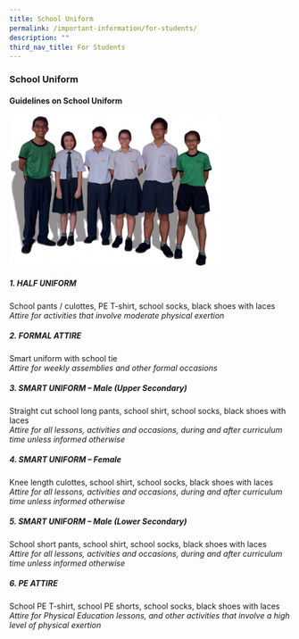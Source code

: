 ```yaml
---
title: School Uniform
permalink: /important-information/for-students/
description: ""
third_nav_title: For Students
---
```

### **School Uniform**
#### **Guidelines on School Uniform**
<img style="width:75%" src="/images/sch%20uniform.png">

##### 1\. **HALF UNIFORM**

School pants / culottes, PE T-shirt, school socks, black shoes with laces<br>
_Attire for activities that involve moderate physical exertion_

##### 2\. **FORMAL ATTIRE**

Smart uniform with school tie<br>
_Attire for weekly assemblies and other formal occasions_

##### 3\. **SMART UNIFORM – Male (Upper Secondary)**

Straight cut school long pants, school shirt, school socks, black shoes with laces<br>
_Attire for all lessons, activities and occasions, during and after curriculum time unless informed otherwise_

##### 4\. **SMART UNIFORM – Female**

Knee length culottes, school shirt, school socks, black shoes with laces<br>
_Attire for all lessons, activities and occasions, during and after curriculum time unless informed otherwise_

##### 5\. **SMART UNIFORM – Male (Lower Secondary)**

School short pants, school shirt, school socks, black shoes with laces<br>
_Attire for all lessons, activities and occasions, during and after curriculum time unless informed otherwise_

##### 6\. **PE ATTIRE**

School PE T-shirt, school PE shorts, school socks, black shoes with laces<br>
_Attire for Physical Education lessons, and other activities that involve a high level of physical exertion_

